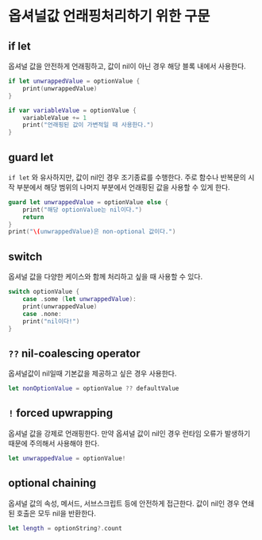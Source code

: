 # 옵셔널값 언래핑처리하기 위한 구문

## if let

옵셔널 값을 안전하게 언래핑하고, 값이 nil이 아닌 경우 해당 블록 내에서 사용한다.

```swift
if let unwrappedValue = optionValue {
    print(unwrappedValue)
}

if var variableValue = optionValue {
    variableValue += 1
    print("언래핑된 값이 가변적일 때 사용한다.")
}
```

## guard let

`if let` 와 유사하지만, 값이 nil인 경우 조기종료를 수행한다.
주로 함수나 반복문의 시작 부분에서 해당 범위의 나머지 부분에서 언래핑된 값을 사용할 수 있게 한다.

```swift
guard let unwrappedValue = optionValue else {
    print("해당 optionValue는 nil이다.")
    return
}
print("\(unwrappedValue)은 non-optional 값이다.")
```

## switch

옵셔널 값을 다양한 케이스와 함께 처리하고 싶을 때 사용할 수 있다.

```swift
switch optionValue {
    case .some (let unwrappedValue):
    print(unwrappedValue)
    case .none:
    print("nil이다!")
}
```

## `??` nil-coalescing operator

옵셔널값이 nil일때 기본값을 제공하고 싶은 경우 사용한다.

```swift
let nonOptionValue = optionValue ?? defaultValue
```

## `!` forced upwrapping 

옵셔널 값을 강제로 언래핑한다.
만약 옵셔널 값이 nil인 경우 런타임 오류가 발생하기 때문에 주의해서 사용해야 한다.

```swift
let unwrappedValue = optionValue!
```

## optional chaining

옵셔널 값의 속성, 메서드, 서브스크립트 등에 안전하게 접근한다.
값이 nil인 경우 연쇄된 호출은 모두 nil을 반환한다.

```swift
let length = optionString?.count
```